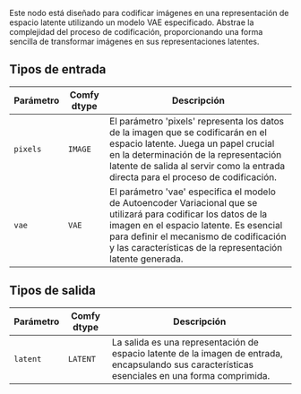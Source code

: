 
Este nodo está diseñado para codificar imágenes en una representación de espacio latente utilizando un modelo VAE especificado. Abstrae la complejidad del proceso de codificación, proporcionando una forma sencilla de transformar imágenes en sus representaciones latentes.
## Tipos de entrada

| Parámetro | Comfy dtype | Descripción |
|-----------|-------------|-------------|
| `pixels`  | `IMAGE`     | El parámetro 'pixels' representa los datos de la imagen que se codificarán en el espacio latente. Juega un papel crucial en la determinación de la representación latente de salida al servir como la entrada directa para el proceso de codificación. |
| `vae`     | `VAE`       | El parámetro 'vae' especifica el modelo de Autoencoder Variacional que se utilizará para codificar los datos de la imagen en el espacio latente. Es esencial para definir el mecanismo de codificación y las características de la representación latente generada. |

## Tipos de salida

| Parámetro | Comfy dtype | Descripción |
|-----------|-------------|-------------|
| `latent`  | `LATENT`    | La salida es una representación de espacio latente de la imagen de entrada, encapsulando sus características esenciales en una forma comprimida. |